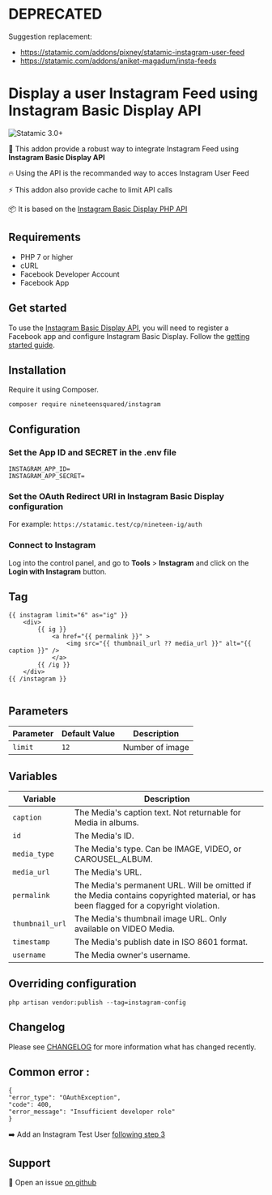 # DEPRECATED 

Suggestion replacement:

* https://statamic.com/addons/pixney/statamic-instagram-user-feed
* https://statamic.com/addons/aniket-magadum/insta-feeds

# Display a user Instagram Feed using Instagram Basic Display API

![Statamic 3.0+](https://img.shields.io/badge/Statamic-3.0+-FF269E?style=for-the-badge&link=https://statamic.com)

📸 This addon provide a robust way to integrate Instagram Feed using **Instagram Basic Display API**

🔥 Using the API is the recommanded way to acces Instagram User Feed 

⚡️ This addon also provide cache to limit API calls 

📦 It is based on the [Instagram Basic Display PHP API](https://github.com/espresso-dev/instagram-basic-display-php)

## Requirements

* PHP 7 or higher
* cURL
* Facebook Developer Account
* Facebook App

## Get started

To use the [Instagram Basic Display API](https://developers.facebook.com/docs/instagram-basic-display-api), you will need to register a Facebook app and configure Instagram Basic Display. 
Follow the [getting started guide](https://developers.facebook.com/docs/instagram-basic-display-api/getting-started).


## Installation

Require it using Composer.
```
composer require nineteensquared/instagram
```

## Configuration

### Set the App ID and SECRET in the .env file

```
INSTAGRAM_APP_ID=
INSTAGRAM_APP_SECRET=
```

### Set the OAuth Redirect URI in Instagram Basic Display configuration

For example: ```https://statamic.test/cp/nineteen-ig/auth```

### Connect to Instagram

Log into the control panel, and go to **Tools** > **Instagram** 
and click on the **Login with Instagram** button. 

## Tag

```
{{ instagram limit="6" as="ig" }}
    <div>
        {{ ig }}
            <a href="{{ permalink }}" >
                <img src="{{ thumbnail_url ?? media_url }}" alt="{{ caption }}" />
            </a>
        {{ /ig }}
    </div>
{{ /instagram }}


```


## Parameters

| Parameter |Default Value | Description |
|-----------|--------------|-------------|
| `limit` |	`12` | Number of image |

## Variables

| Variable | Description |
|----------|-------------|
| `caption` | The Media's caption text. Not returnable for Media in albums. |
| `id` | The Media's ID. |
| `media_type` | The Media's type. Can be IMAGE, VIDEO, or CAROUSEL_ALBUM. |
| `media_url` | The Media's URL. |
| `permalink` | The Media's permanent URL. Will be omitted if the Media contains copyrighted material, or has been flagged for a copyright violation. |
| `thumbnail_url` | The Media's thumbnail image URL. Only available on VIDEO Media. |
| `timestamp` | The Media's publish date in ISO 8601 format. |
| `username` | The Media owner's username. |


## Overriding configuration

```php artisan vendor:publish --tag=instagram-config```           
 
## Changelog

Please see [CHANGELOG](CHANGELOG.md) for more information what has changed recently.


## Common error :

```
{
"error_type": "OAuthException",
"code": 400,
"error_message": "Insufficient developer role"
}

```

➡️ Add an Instagram Test User [following step 3](https://developers.facebook.com/docs/instagram-basic-display-api/getting-started)


## Support

🐛 Open an issue [on github](https://github.com/nineteen-2/statamic-instagram-basic-display-api/issues)
